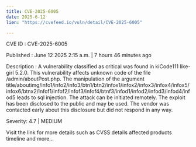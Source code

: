 ```yaml
---
title: CVE-2025-6005
date: 2025-6-12
lien: "https://cvefeed.io/vuln/detail/CVE-2025-6005"

---
```


CVE ID : CVE-2025-6005

Published :  June 12
2025
2:15 a.m. | 7 hours
46 minutes ago

Description : A vulnerability classified as critical was found in kiCode111 like-girl 5.2.0. This vulnerability affects unknown code of the file /admin/aboutPost.php. The manipulation of the argument title/aboutimg/info1/info2/info3/btn1/btn2/infox1/infox2/infox3/infox4/infox5/infox6/btnx2/infof1/infof2/infof3/infof4/btnf3/infod1/infod2/infod3/infod4/infod5 leads to sql injection. The attack can be initiated remotely. The exploit has been disclosed to the public and may be used. The vendor was contacted early about this disclosure but did not respond in any way.

Severity: 4.7 | MEDIUM

Visit the link for more details
such as CVSS details
affected products
timeline
and more...
